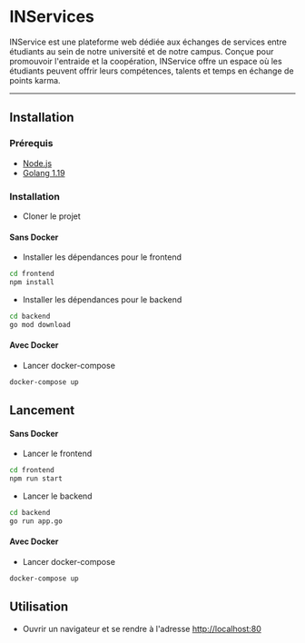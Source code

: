 # INServices
INService est une plateforme web dédiée aux échanges de services entre étudiants au sein de notre université et de notre campus. Conçue pour promouvoir l'entraide et la coopération, INService offre un espace où les étudiants peuvent offrir leurs compétences, talents et temps en échange de points karma.

---
## Installation
### Prérequis
- [Node.js](https://nodejs.org/en/download/)
- [Golang 1.19](https://golang.org/dl/)

### Installation
- Cloner le projet
#### Sans Docker
- Installer les dépendances pour le frontend
```bash
cd frontend
npm install
```
- Installer les dépendances pour le backend
```bash
cd backend
go mod download
```


#### Avec Docker
- Lancer docker-compose
```bash
docker-compose up
```

## Lancement
#### Sans Docker
- Lancer le frontend
```bash
cd frontend
npm run start
```
- Lancer le backend
```bash
cd backend
go run app.go
```

#### Avec Docker
- Lancer docker-compose
```bash
docker-compose up
```

## Utilisation
- Ouvrir un navigateur et se rendre à l'adresse [http://localhost:80](http://localhost:80)


